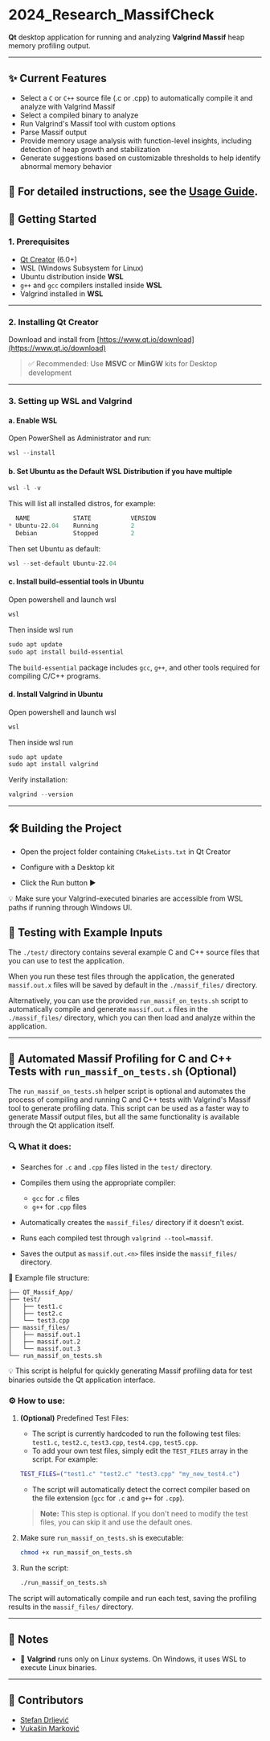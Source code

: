 # 2024_Research_MassifCheck
**Qt** desktop application for running and analyzing **Valgrind Massif** heap memory profiling output.

---

## ✨ Current Features

- Select a ``C`` or ``C++`` source file (.c or .cpp) to automatically compile it and analyze with Valgrind Massif
- Select a compiled binary to analyze
- Run Valgrind's Massif tool with custom options
- Parse Massif output
- Provide memory usage analysis with function-level insights, including detection of heap growth and stabilization  
- Generate suggestions based on customizable thresholds to help identify abnormal memory behavior


📘 For detailed instructions, see the [Usage Guide](https://github.com/MATF-Software-Verification/2024_Research_MassifCheck/wiki/Usage-Guide).
---

## 🚀 Getting Started
### 1. Prerequisites

- [Qt Creator](https://www.qt.io/download) (6.0+)
- WSL (Windows Subsystem for Linux)
- Ubuntu distribution inside **WSL**
- `g++` and `gcc` compilers installed inside **WSL**
- Valgrind installed in **WSL**

---
### 2. Installing Qt Creator

Download and install from [https://www.qt.io/download](https://www.qt.io/download)

> ✅ Recommended: Use **MSVC** or **MinGW** kits for Desktop development

---
### 3. Setting up WSL and Valgrind

#### a. Enable WSL

Open PowerShell as Administrator and run:

```powershell
wsl --install
```



#### b. Set Ubuntu as the Default WSL Distribution if you have multiple

```powershell
wsl -l -v
```

This will list all installed distros, for example:

```powershell
  NAME            STATE           VERSION
* Ubuntu-22.04    Running         2
  Debian          Stopped         2
```

Then set Ubuntu as default:

```powershell
wsl --set-default Ubuntu-22.04
```

#### c. Install build-essential tools in Ubuntu

Open powershell and launch wsl

```powershell
wsl
```

Then inside wsl run 

```powershell
sudo apt update
sudo apt install build-essential
```

The `build-essential` package includes `gcc`, `g++`, and other tools required for compiling C/C++ programs.


#### d. Install Valgrind in Ubuntu

Open powershell and launch wsl

```powershell
wsl
```

Then inside wsl run

```powershell
sudo apt update
sudo apt install valgrind
```

Verify installation:

```powershell
valgrind --version
```

---

## 🛠️ Building the Project

- Open the project folder containing `CMakeLists.txt` in Qt Creator

- Configure with a Desktop kit

- Click the Run button ▶️

💡 Make sure your Valgrind-executed binaries are accessible from WSL paths if running through Windows UI.

## 🧪 Testing with Example Inputs

The `./test/` directory contains several example C and C++ source files that you can use to test the application.

When you run these test files through the application, the generated `massif.out.x` files will be saved by default in the `./massif_files/` directory.

Alternatively, you can use the provided `run_massif_on_tests.sh` script to automatically compile and generate `massif.out.x` files in the `./massif_files/` directory, which you can then load and analyze within the application.

---

## 🤖  Automated Massif Profiling for C and C++ Tests with `run_massif_on_tests.sh` (Optional)

The `run_massif_on_tests.sh` helper script is optional and automates the process of compiling and running C and C++ tests with Valgrind's Massif tool to generate profiling data.
This script can be used as a faster way to generate Massif output files, but all the same functionality is available through the Qt application itself.

### 🔍 **What it does:**

- Searches for `.c` and `.cpp` files listed in the `test/` directory.
    
- Compiles them using the appropriate compiler:
    
    - `gcc` for `.c` files
    - `g++` for `.cpp` files
        
- Automatically creates the `massif_files/` directory if it doesn't exist.
    
- Runs each compiled test through `valgrind --tool=massif`.
    
- Saves the output as `massif.out.<n>` files inside the `massif_files/` directory.

📂 Example file structure:
```
├── QT_Massif_App/
├── test/
│   ├── test1.c
│   ├── test2.c
│   └── test3.cpp
├── massif_files/
│   ├── massif.out.1
│   ├── massif.out.2
│   └── massif.out.3
└── run_massif_on_tests.sh
```
💡 This script is helpful for quickly generating Massif profiling data for test binaries outside the Qt application interface.

### ⚙️ **How to use:**

1. **(Optional)** Predefined Test Files:
    - The script is currently hardcoded to run the following test files: `test1.c`, `test2.c`, `test3.cpp`, `test4.cpp`, `test5.cpp`.
    - To add your own test files, simply edit the `TEST_FILES` array in the script. For example:

    ```bash
    TEST_FILES=("test1.c" "test2.c" "test3.cpp" "my_new_test4.c")
    ```
    - The script will automatically detect the correct compiler based on the file extension (`gcc` for `.c` and `g++` for `.cpp`).
    > **Note:** This step is optional. If you don't need to modify the test files, you can skip it and use the default ones.

    
2. Make sure `run_massif_on_tests.sh` is executable:

    ```bash
    chmod +x run_massif_on_tests.sh
    ```
3. Run the script:

    ```bash
    ./run_massif_on_tests.sh
    ```

The script will automatically compile and run each test, saving the profiling results in the `massif_files/` directory.

---

## 📌 Notes

- 🐧 **Valgrind** runs only on Linux systems. On Windows, it uses WSL to execute Linux binaries.

---

## 👤 Contributors

- [Stefan Drljević](https://github.com/Stefan-Dr)
- [Vukašin Marković](https://github.com/sntntn)
